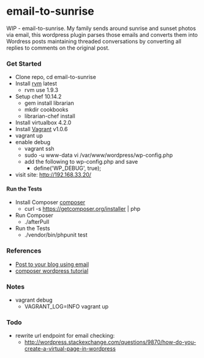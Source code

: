 email-to-sunrise
================

WIP - email-to-sunrise. My family sends around sunrise and sunset photos via email,
this wordpress plugin parses those emails and converts them into Wordress posts maintaining 
threaded conversations by converting all replies to comments on the original post.

### Get Started
   * Clone repo, cd email-to-sunrise
   * Install [rvm](https://rvm.io/) latest
      * rvm use 1.9.3
   * Setup chef 10.14.2
      * gem install librarian
      * mkdir cookbooks
      * librarian-chef install
   * Install virtualbox 4.2.0
   * Install [Vagrant](http://docs.vagrantup.com/) v1.0.6
   * vagrant up
   * enable debug
      * vagrant ssh
      * sudo -u www-data vi /var/www/wordpress/wp-config.php
      * add the following to wp-config.php and save 
         * define('WP_DEBUG', true);
   * visit site: http://192.168.33.20/
   
#### Run the Tests
   * Install Composer [composer](http://getcomposer.org/)
      * curl -s https://getcomposer.org/installer | php
   * Run Composer
      * ./afterPull
   * Run the Tests
      * ./vendor/bin/phpunit test
    

### References
   * [Post to your blog using email](http://codex.wordpress.org/Post_to_your_blog_using_email)
   * [composer wordpress tutorial](http://www.andrewmeredith.info/tutorials/2012/10/26/wordpress-plugins-with-composer-tutorial/)
   
### Notes
   * vagrant debug
      * VAGRANT_LOG=INFO vagrant up
      
### Todo
   * rewrite url endpoint for email checking:
      * http://wordpress.stackexchange.com/questions/9870/how-do-you-create-a-virtual-page-in-wordpress